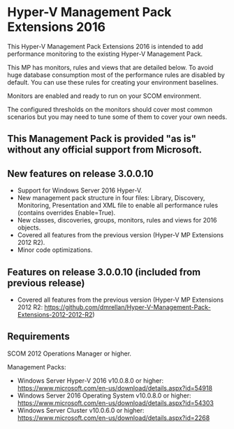 # Hyper-V Management Pack Extensions 2016

This Hyper-V Management Pack Extensions 2016 is intended to add performance monitoring to the existing Hyper-V Management Pack.

This MP has monitors, rules and views that are detailed below. To avoid huge database consumption most of the performance rules are disabled by default. You can use these rules for creating your environment baselines.

Monitors are enabled and ready to run on your SCOM environment.

The configured thresholds on the monitors should cover most common scenarios but you may need to tune some of them to cover your own needs.

## This Management Pack is provided "as is" without any official support from Microsoft.

## New features on release 3.0.0.10
* Support for Windows Server 2016 Hyper-V.
* New management pack structure in four files: Library, Discovery, Monitoring, Presentation and XML file to enable all performance rules (contains overrides Enable=True).
* New classes, discoveries, groups, monitors, rules and views for 2016 objects.
* Covered all features from the previous version (Hyper-V MP Extensions 2012 R2).
* Minor code optimizations.

## Features on release 3.0.0.10 (included from previous release)
* Covered all features from the previous version (Hyper-V MP Extensions 2012 R2: https://github.com/dmrellan/Hyper-V-Management-Pack-Extensions-2012-2012-R2)

## Requirements
SCOM 2012 Operations Manager or higher.

Management Packs:
* Windows Server Hyper-V 2016 v10.0.8.0 or higher: https://www.microsoft.com/en-us/download/details.aspx?id=54918
* Windows Server 2016 Operating System v10.0.8.0 or higher: https://www.microsoft.com/en-us/download/details.aspx?id=54303
* Windows Server Cluster v10.0.6.0 or higher: https://www.microsoft.com/en-us/download/details.aspx?id=2268





























